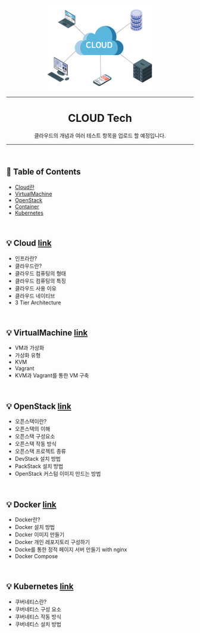 <div align="center">
    <img src="./image/cloud.png" width="60%"></img>
</div>

----

<div align="center"> <h1> CLOUD Tech </div>
<div align="center">
    클라우드의 개념과 여러 테스트 항목을 업로드 할 예정입니다.
</div>


----
<br>

## :memo: Table of Contents
+ [Cloud란](https://github.com/kimhyeonjun-96/cloud/blob/main/Cloud.md)
+ [VirtualMachine](https://github.com/kimhyeonjun-96/cloud/blob/main/VirtualMachine.md)
+ [OpenStack]()
+ [Container]()
+ [Kubernetes]()

<br>

## :bulb: Cloud [link](https://github.com/kimhyeonjun-96/cloud/blob/main/Cloud.md)
+ 인프라란?
+ 클라우드란?
+ 클라우드 컴퓨팅의 형태
+ 클라우드 컴퓨팅의 특징
+ 클라우드 사용 이유
+ 클라우드 네이티브
+ 3 Tier Architecture

<br>

## :bulb: VirtualMachine [link](https://github.com/kimhyeonjun-96/cloud/blob/main/VirtualMachine.md)
+ VM과 가상화
+ 가상화 유형
+ KVM
+ Vagrant
+ KVM과 Vagrant를 통한 VM 구축


<br>

## :bulb: OpenStack [link]()
+ 오픈스택이란?
+ 오픈스택의 이해
+ 오픈스택 구성요소
+ 오픈스택 작동 방식
+ 오픈스택 프로젝트 종류
+ DevStack 설치 방법
+ PackStack 설치 방법
+ OpenStack 커스텀 이미지 만드는 방법

<br>

## :bulb: Docker [link]()
+ Docker란?
+ Docker 설치 방법
+ Docker 이미지 만들기
+ Docker 개인 레포지토리 구성하기
+ Docke를 통한 정적 페이지 서버 만들기 with nginx
+ Docker Compose


<br>

## :bulb: Kubernetes [link]()
+ 쿠버네티스란?
+ 쿠버네티스 구성 요소
+ 쿠버네티스 작동 방식
+ 쿠버네티스 설치 방법

